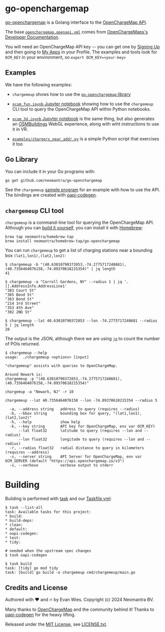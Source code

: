 # go-openchargemap

[go-openchargemap](https://www.github.com/neomantra/go-openchargemap) is a Golang interface to the [OpenChargeMap API](https://openchargemap.org/site).

The base [`openchargemap.openapi.yml`](./openchargemap.openapi.yml) comes from [OpenChargeMaps's Developer Documentation](https://openchargemap.org/site/develop/api#/).

You will need an OpenChargeMap API key -- you can get one by [Signing Up](https://openchargemap.org/site/loginprovider/beginlogin) and then going to [My Apps](https://openchargemap.org/site/profile/applications) in your Profile.   The examples and tools look for `OCM_KEY` in your environment, so `export OCM_KEY=<your-key>`

## Examples

We have the following examples:

 * `chargemeup` shows how to use the [`go-openchargemap` library](./cmd/chargemeup/main.go)

 * [`ocum_fun.ipynb` Jupyter notebook](./examples/ocm_fun.ipynb) showing how to use the `chargemeup` CLI tool to query the OpenChargeMap API within Python notebooks.  

 * [`ocum_3d.ipynb` Jupyter notebook](./examples/ocm_3d.ipynb) is the same thing, but also generates an [OSMBuildings](https://osmbuildings.org) WebGL experience, along with wiht instructions to use it in VR.

 * [`examples/chargers_near_addr.py`](./examples/chargers_near_addr.py) is a simple Python script that exercises it too


## Go Library

You can include it in your Go programs with:

```sh
go get github.com/neomantra/go-openchargemap
```

See the `chargemeup` [sample program](./cmd/chargemeup/main.go) for an example with how to use the API.  The bindings are created with [oapi-codegen](https://github.com/deepmap/oapi-codegen).

## `chargemeup` CLI tool

`chargemeup` is a command-line tool for querying the OpenChargeMap API.  Although you can [build it yourself](#building), you can install it with [Homebrew](https://brew.sh):

```
brew tap neomantra/homebrew-tap
brew install neomantra/homebrew-tap/go-openchargemap
```

You can run `chargemeup` to get a list of charging stations near a bounding box `(lat1,lon1),(lat2,lon2)`:

```
$ chargemeup -b "(40.63010790372053,-74.2775717248681),(40.7356464076158,-74.09370618215354)" | jq length  
41

$ chargemeup -a "Carroll Gardens, NY" --radius 1 | jq '.[].AddressInfo.AddressLine1'
"383 Court St"
"365 Bond St"
"363 Bond St"
"214 3rd Street"
"353 4th Ave"
"302 2ND St"

$ chargemeup --lat 40.63010790372053 --lon -74.2775717248681 --radius 5 | jq length
20
```

The output is the JSON, although there we are using [`jq`](https://jqlang.github.io/jq/) to count the number of POIs returned.

```
$ chargemeup --help
usage:  ./chargemeup <options> [input]

"chargemeup" assists with queries to OpenChargeMap.

Around Newark is:
chargemeup -p "(40.63010790372053,-74.2775717248681),(40.7356464076158,-74.09370618215354)"

chargemup -a "Newark, NJ" -r 10

chargemeup --lat 40.7356464076158 --lon -74.09370618215354 --radius 5

  -a, --address string   address to query (requires --radius)
  -b, --bbox string      bounding box for query, "(lat1,lon1),(lat2,lon2)"
  -h, --help             show help
  -k, --key string       API key for OpenChargeMap, env var OCM_KEY)
      --lat float32      latitude to query (requires --lon and --radius)
      --lon float32      longitude to query (requires --lon and --radius)
  -r, --radius float32   radial distance to query in kilometers (requires --address)
  -s, --server string    API Server for OpenChargeMap, env var OCM_SERVER (default "https://api.openchargemap.io/v3")
  -v, --verbose          verbose output to stderr
```

# Building

Building is performed with [task](https://taskfile.dev/) and our [Taskfile.yml](./Taskfile.yml):

```
$ task --list-all
task: Available tasks for this project:
* build:              
* build-deps:         
* clean:              
* default:            
* oapi-codegen:       
* test:               
* tidy:

# needed when the upstream spec changes
$ task oapi-codegen

$ task build
task: [tidy] go mod tidy
task: [build] go build -o chargemeup cmd/chargemeup/main.go
```

## Credits and License

Authored with :heart: and :fire: by Evan Wies.  Copyright (c) 2024 Neomantra BV.

Many thanks to [OpenChargeMap](https://openchargemap.org/) and the community behind it!  Thanks to [oapi-codegen](https://github.com/deepmap/oapi-codegen) for the heavy lifting.

Released under the [MIT License](https://en.wikipedia.org/wiki/MIT_License), see [LICENSE.txt](./LICENSE.txt).

